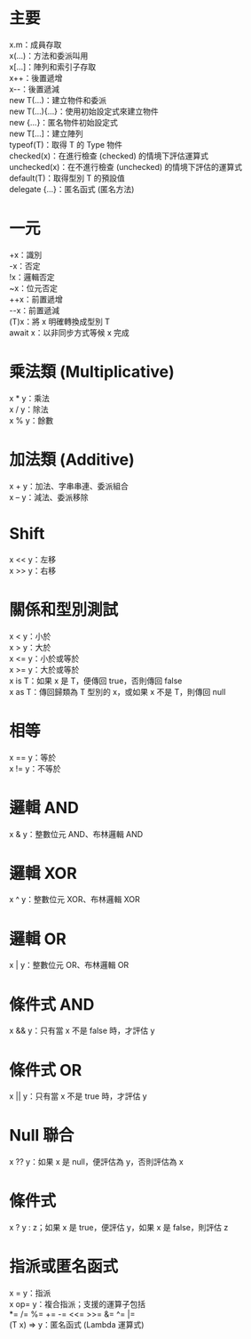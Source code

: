 # 主要
x.m：成員存取  
x(...)：方法和委派叫用  
x[...]：陣列和索引子存取  
x++：後置遞增  
x--：後置遞減  
new T(...)：建立物件和委派  
new T(...){...}：使用初始設定式來建立物件    
new {...}：匿名物件初始設定式  
new T[...]：建立陣列  
typeof(T)：取得 T 的 Type 物件  
checked(x)：在進行檢查 (checked) 的情境下評估運算式  
unchecked(x)：在不進行檢查 (unchecked) 的情境下評估的運算式  
default(T)：取得型別 T 的預設值  
delegate {...}：匿名函式 (匿名方法)  
# 一元
+x：識別  
-x：否定  
!x：邏輯否定  
~x：位元否定  
++x：前置遞增  
--x：前置遞減  
(T)x：將 x 明確轉換成型別 T  
await x：以非同步方式等候 x 完成  
# 乘法類 (Multiplicative)
x * y：乘法  
x / y：除法  
x % y：餘數  
# 加法類 (Additive)
x + y：加法、字串串連、委派組合  
x – y：減法、委派移除  
# Shift
x << y：左移  
x >> y：右移  
# 關係和型別測試
x < y：小於  
x > y：大於  
x <= y：小於或等於  
x >= y：大於或等於  
x is T：如果 x 是 T，便傳回 true，否則傳回 false  
x as T：傳回歸類為 T 型別的 x，或如果 x 不是 T，則傳回 null  
# 相等
x == y：等於  
x != y：不等於  
# 邏輯 AND  
x & y：整數位元 AND、布林邏輯 AND  
# 邏輯 XOR  
x ^ y：整數位元 XOR、布林邏輯 XOR  
# 邏輯 OR  
x | y：整數位元 OR、布林邏輯 OR  
# 條件式 AND  
x && y：只有當 x 不是 false 時，才評估 y  
# 條件式 OR  
x || y：只有當 x 不是 true 時，才評估 y  
# Null 聯合  
x ?? y：如果 x 是 null，便評估為 y，否則評估為 x  
# 條件式
x ? y : z；如果 x 是 true，便評估 y，如果 x 是 false，則評估 z  
# 指派或匿名函式
x = y：指派  
x op= y：複合指派；支援的運算子包括  
*= /= %= += -= <<= >>= &= ^= |=  
(T x) => y：匿名函式 (Lambda 運算式)  
